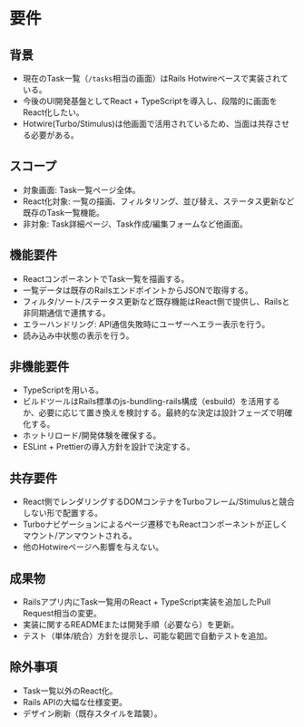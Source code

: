 # 要件

## 背景
- 現在のTask一覧（`/tasks`相当の画面）はRails Hotwireベースで実装されている。
- 今後のUI開発基盤としてReact + TypeScriptを導入し、段階的に画面をReact化したい。
- Hotwire(Turbo/Stimulus)は他画面で活用されているため、当面は共存させる必要がある。

## スコープ
- 対象画面: Task一覧ページ全体。
- React化対象: 一覧の描画、フィルタリング、並び替え、ステータス更新など既存のTask一覧機能。
- 非対象: Task詳細ページ、Task作成/編集フォームなど他画面。

## 機能要件
- ReactコンポーネントでTask一覧を描画する。
- 一覧データは既存のRailsエンドポイントからJSONで取得する。
- フィルタ/ソート/ステータス更新など既存機能はReact側で提供し、Railsと非同期通信で連携する。
- エラーハンドリング: API通信失敗時にユーザーへエラー表示を行う。
- 読み込み中状態の表示を行う。

## 非機能要件
- TypeScriptを用いる。
- ビルドツールはRails標準のjs-bundling-rails構成（esbuild）を活用するか、必要に応じて置き換えを検討する。最終的な決定は設計フェーズで明確化する。
- ホットリロード/開発体験を確保する。
- ESLint + Prettierの導入方針を設計で決定する。

## 共存要件
- React側でレンダリングするDOMコンテナをTurboフレーム/Stimulusと競合しない形で配置する。
- Turboナビゲーションによるページ遷移でもReactコンポーネントが正しくマウント/アンマウントされる。
- 他のHotwireページへ影響を与えない。

## 成果物
- Railsアプリ内にTask一覧用のReact + TypeScript実装を追加したPull Request相当の変更。
- 実装に関するREADMEまたは開発手順（必要なら）を更新。
- テスト（単体/統合）方針を提示し、可能な範囲で自動テストを追加。

## 除外事項
- Task一覧以外のReact化。
- Rails APIの大幅な仕様変更。
- デザイン刷新（既存スタイルを踏襲）。
